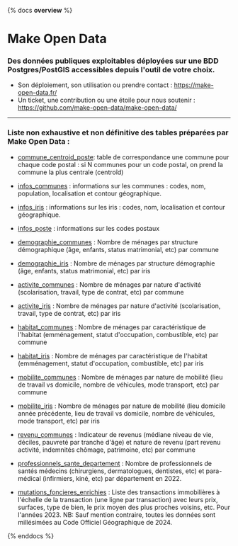 {% docs __overview__ %}
# Make Open Data 

### Des données publiques exploitables déployées sur une BDD Postgres/PostGIS accessibles depuis l'outil de votre choix.

- Son déploiement, son utilisation ou prendre contact : https://make-open-data.fr/ 
- Un ticket, une contribution ou une étoile pour nous soutenir : https://github.com/make-open-data/make-open-data/  

---

### Liste non exhaustive et non définitive des tables préparées par Make Open Data : 


- [commune_centroid_poste](/#!/model/model.makeopendata.commune_centroid_poste): table de correspondance une commune pour chaque code postal : si N communes pour un code postal, on prend la commune la plus centrale (centroîd)
- [infos_communes](/#!/model/model.makeopendata.infos_communes) : informations sur les communes : codes, nom, population, localisation et contour géographique.
- [infos_iris](/#!/model/model.makeopendata.infos_iris) : informations sur les iris : codes, nom, localisation et contour géographique.
- [infos_poste](/#!/model/model.makeopendata.infos_poste) : informations sur les codes postaux


- [demographie_communes](/#!/model/model.makeopendata.demographie_communes) : Nombre de ménages par structure démographique (âge, enfants, status matrimonial, etc) par commune
- [demographie_iris](/#!/model/model.makeopendata.demographie_iris) : Nombre de ménages par structure démographie (âge, enfants, status matrimonial, etc) par iris


- [activite_communes](/#!/model/model.makeopendata.activite_communes) : Nombre de ménages par nature d'activité (scolarisation, travail, type de contrat, etc) par commune
- [activite_iris](/#!/model/model.makeopendata.activite_iris) : Nombre de ménages par nature d'activité (scolarisation, travail, type de contrat, etc) par iris


- [habitat_communes](/#!/model/model.makeopendata.habitat_communes) : Nombre de ménages par caractéristique de l'habitat (emménagement, statut d'occupation, combustible, etc) par commune
- [habitat_iris](/#!/model/model.makeopendata.habitat_iris) : Nombre de ménages par caractéristique de l'habitat (emménagement, statut d'occupation, combustible, etc) par iris


- [mobilite_communes](/#!/model/model.makeopendata.mobilite_communes) : Nombre de ménages par nature de mobilité (lieu de travail vs domicile, nombre de véhicules, mode transport, etc) par commune
- [mobilite_iris](/#!/model/model.makeopendata.mobilite_iris) : Nombre de ménages par nature de mobilité (lieu domicile année précédente, lieu de travail vs domicile, nombre de véhicules, mode transport, etc) par iris


- [revenu_communes](/#!/model/model.makeopendata.revenu_communes) : Indicateur de revenus (médiane niveau de vie, déciles, pauvreté par tranche d'âge) et nature de revenu (part revenu activité, indemnités chômage, patrimoine, etc) par commune


- [professionnels_sante_departement](/#!/model/model.makeopendata.professionnels_sante_departement) : Nombre de professionnels de santés médecins (chirurgiens, dermatologues, dentistes, etc) et para-médical (infirmiers, kiné, etc) par département en 2022.


- [mutations_foncieres_enrichies](/#!/model/model.makeopendata.mutations_foncieres_enrichies) : Liste des transactions immobilières à l'échelle de la transaction (une ligne par transaction) avec leurs prix, surfaces, type de bien, le prix moyen des plus proches voisins, etc. Pour l'années 2023.
NB: Sauf mention contraire, toutes les données sont millésimées au Code Officiel Géographique de 2024.


{% enddocs %}